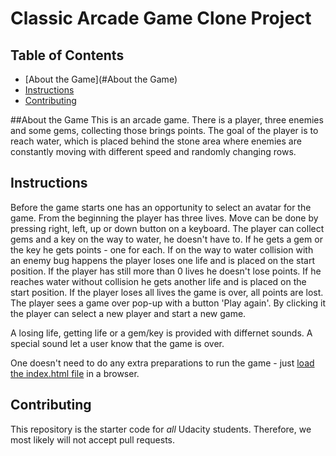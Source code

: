# Classic Arcade Game Clone Project

## Table of Contents
- [About the Game](#About the Game)
- [Instructions](#instructions)
- [Contributing](#contributing)

##About the Game
This is an arcade game. There is a player, three enemies and some gems, collecting those brings points. The goal of the player is to reach water, which is placed behind the stone area where enemies are constantly moving with different speed and randomly changing rows.

## Instructions

Before the game starts one has an opportunity to select an avatar for the game. From the beginning the player has three lives. Move can be done by pressing right, left, up or down button on a keyboard. The player can collect gems and a key on the way to water, he doesn't have to. If he gets a gem or the key he gets points - one for each. If on the way to water collision with an enemy bug happens the player loses one life and is placed on the start position. If the player has still more than 0 lives he doesn't lose points. If he reaches water without collision he gets another life and is placed on the start position. If the player loses all lives the game is over, all points are lost. The player sees a game over pop-up with a button 'Play again'. By clicking it the player can select a new player and start a new game.

A losing life, getting life or a gem/key is provided with differnet sounds. A special sound let a user know that the game is over.

One doesn't need to do any extra preparations to run the game - just [load the index.html file](index.html) in a browser. 

## Contributing

This repository is the starter code for _all_ Udacity students. Therefore, we most likely will not accept pull requests.

